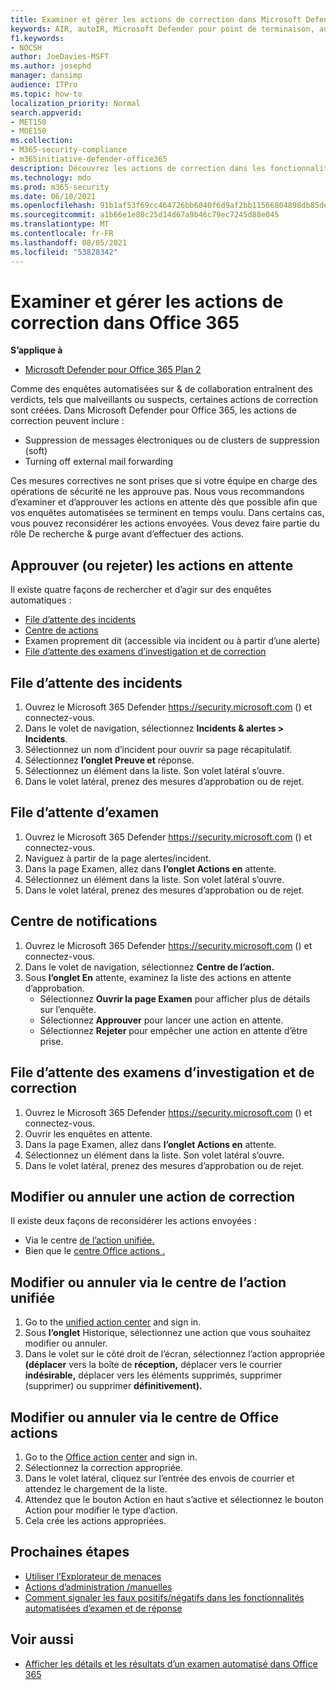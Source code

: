 ```yaml
---
title: Examiner et gérer les actions de correction dans Microsoft Defender pour Office 365
keywords: AIR, autoIR, Microsoft Defender pour point de terminaison, automatisé, examen, réponse, correction, menaces, avancé, menace, protection
f1.keywords:
- NOCSH
author: JoeDavies-MSFT
ms.author: josephd
manager: dansimp
audience: ITPro
ms.topic: how-to
localization_priority: Normal
search.appverid:
- MET150
- MOE150
ms.collection:
- M365-security-compliance
- m365initiative-defender-office365
description: Découvrez les actions de correction dans les fonctionnalités d’investigation et de réponse automatisées dans Microsoft Defender pour Office 365 Plan 2.
ms.technology: mdo
ms.prod: m365-security
ms.date: 06/10/2021
ms.openlocfilehash: 91b1af53f69cc464726bb6040f6d9af2bb11566804898db85dedc658704e8a4f
ms.sourcegitcommit: a1b66e1e80c25d14d67a9b46c79ec7245d88e045
ms.translationtype: MT
ms.contentlocale: fr-FR
ms.lasthandoff: 08/05/2021
ms.locfileid: "53828342"
---
```

# <a name="review-and-manage-remediation-actions-in-office-365"></a>Examiner et gérer les actions de correction dans Office 365

**S’applique à**
- [Microsoft Defender pour Office 365 Plan 2](defender-for-office-365.md)

Comme des enquêtes automatisées sur & de collaboration  entraînent des verdicts, tels que malveillants ou suspects, certaines actions de correction sont créées. Dans Microsoft Defender pour Office 365, les actions de correction peuvent inclure :

- Suppression de messages électroniques ou de clusters de suppression (soft)
- Turning off external mail forwarding

Ces mesures correctives ne sont prises que si votre équipe en charge des opérations de sécurité ne les approuve pas. Nous vous recommandons d’examiner et d’approuver les actions en attente dès que possible afin que vos enquêtes automatisées se terminent en temps voulu. Dans certains cas, vous pouvez reconsidérer les actions envoyées.  Vous devez faire partie du rôle De recherche & purge avant d’effectuer des actions.

## <a name="approve-or-reject-pending-actions"></a>Approuver (ou rejeter) les actions en attente
Il existe quatre façons de rechercher et d’agir sur des enquêtes automatiques :

- [File d’attente des incidents](https://security.microsoft.com/incidents)
- [Centre de actions](https://security.microsoft.com/action-center/pending)
- Examen proprement dit (accessible via incident ou à partir d’une alerte)
- [File d’attente des examens d’investigation et de correction](https://security.microsoft.com/airinvestigation)

## <a name="incident-queue"></a>File d’attente des incidents

1. Ouvrez le Microsoft 365 Defender <https://security.microsoft.com> () et connectez-vous.
2. Dans le volet de navigation, sélectionnez **Incidents & alertes > Incidents**.
3. Sélectionnez un nom d’incident pour ouvrir sa page récapitulatif.
4. Sélectionnez **l’onglet Preuve et** réponse.
5. Sélectionnez un élément dans la liste. Son volet latéral s’ouvre.
6. Dans le volet latéral, prenez des mesures d’approbation ou de rejet.

## <a name="investigation-queue"></a>File d’attente d’examen

1. Ouvrez le Microsoft 365 Defender <https://security.microsoft.com> () et connectez-vous.
2. Naviguez à partir de la page alertes/incident.
3. Dans la page Examen, allez dans **l’onglet Actions en** attente.
4. Sélectionnez un élément dans la liste. Son volet latéral s’ouvre.
5. Dans le volet latéral, prenez des mesures d’approbation ou de rejet.

## <a name="action-center"></a>Centre de notifications

1. Ouvrez le Microsoft 365 Defender <https://security.microsoft.com> () et connectez-vous.
2. Dans le volet de navigation, sélectionnez **Centre de l’action.**
3. Sous **l’onglet En** attente, examinez la liste des actions en attente d’approbation.
   - Sélectionnez **Ouvrir la page Examen** pour afficher plus de détails sur l’enquête.
   - Sélectionnez **Approuver** pour lancer une action en attente.
   - Sélectionnez **Rejeter** pour empêcher une action en attente d’être prise.

## <a name="investigation-and-remediation-investigations-queue"></a>File d’attente des examens d’investigation et de correction

1. Ouvrez le Microsoft 365 Defender <https://security.microsoft.com> () et connectez-vous.
2. Ouvrir les enquêtes en attente.
3. Dans la page Examen, allez dans **l’onglet Actions en** attente.
4. Sélectionnez un élément dans la liste. Son volet latéral s’ouvre.
5. Dans le volet latéral, prenez des mesures d’approbation ou de rejet.

## <a name="change-or-undo-one-remediation-action"></a>Modifier ou annuler une action de correction

Il existe deux façons de reconsidérer les actions envoyées :

- Via le centre [de l’action unifiée.](https://security.microsoft.com/action-center)
- Bien que le [centre Office actions .](https://security.microsoft.com/threatincidents)

## <a name="change-or-undo-through-the-unified-action-center"></a>Modifier ou annuler via le centre de l’action unifiée

1. Go to the [unified action center](https://security.microsoft.com/action-center) and sign in.
2. Sous **l’onglet** Historique, sélectionnez une action que vous souhaitez modifier ou annuler.
3. Dans le volet sur le côté droit de l’écran, sélectionnez l’action appropriée **(déplacer** vers la boîte de **réception,** déplacer vers le courrier **indésirable,** déplacer vers les éléments supprimés, supprimer (supprimer) ou supprimer **définitivement).**

## <a name="change-or-undo-through-the-office-action-center"></a>Modifier ou annuler via le centre de Office actions

1. Go to the [Office action center](https://security.microsoft.com/threatincidents) and sign in.
2. Sélectionnez la correction appropriée.
3. Dans le volet latéral, cliquez sur l’entrée des envois de courrier et attendez le chargement de la liste.
4. Attendez que le bouton Action en haut s’active et sélectionnez le bouton Action pour modifier le type d’action.
5. Cela crée les actions appropriées.

## <a name="next-steps"></a>Prochaines étapes

- [Utiliser l’Explorateur de menaces](threat-explorer.md)
- [Actions d’administration /manuelles](remediate-malicious-email-delivered-office-365.md)
- [Comment signaler les faux positifs/négatifs dans les fonctionnalités automatisées d’examen et de réponse](air-report-false-positives-negatives.md)

## <a name="see-also"></a>Voir aussi

- [Afficher les détails et les résultats d’un examen automatisé dans Office 365](air-view-investigation-results.md)
